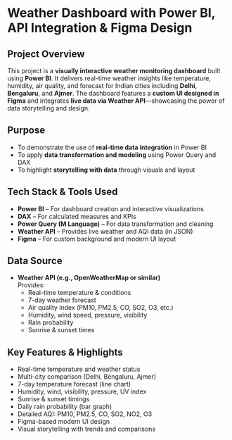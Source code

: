 # Weather Dashboard with Power BI, API Integration & Figma Design

## Project Overview

This project is a **visually interactive weather monitoring dashboard** built using **Power BI**. It delivers real-time weather insights like temperature, humidity, air quality, and forecast for Indian cities including **Delhi**, **Bengaluru**, and **Ajmer**. The dashboard features a **custom UI designed in Figma** and integrates **live data via Weather API**—showcasing the power of data storytelling and design.



## Purpose

- To demonstrate the use of **real-time data integration** in Power BI  
- To apply **data transformation and modeling** using Power Query and DAX  
- To highlight **storytelling with data** through visuals and layout  




## Tech Stack & Tools Used

- **Power BI** – For dashboard creation and interactive visualizations  
- **DAX** – For calculated measures and KPIs  
- **Power Query (M Language)** – For data transformation and cleaning  
- **Weather API** – Provides live weather and AQI data (in JSON)  
- **Figma** – For custom background and modern UI layout  




## Data Source

- **Weather API (e.g., OpenWeatherMap or similar)**  
  Provides:
  - Real-time temperature & conditions
  - 7-day weather forecast
  - Air quality index (PM10, PM2.5, CO, SO2, O3, etc.)
  - Humidity, wind speed, pressure, visibility
  - Rain probability
  - Sunrise & sunset times



## Key Features & Highlights

- Real-time temperature and weather status  
- Multi-city comparison (Delhi, Bengaluru, Ajmer)  
- 7-day temperature forecast (line chart)  
- Humidity, wind, visibility, pressure, UV index  
- Sunrise & sunset timings  
- Daily rain probability (bar graph)  
- Detailed AQI: PM10, PM2.5, CO, SO2, NO2, O3  
- Figma-based modern UI design  
- Visual storytelling with trends and comparisons  





